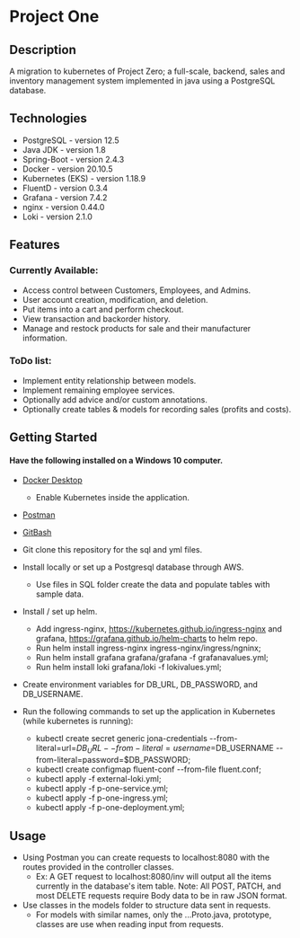 # Project One

## Description

A migration to kubernetes of Project Zero; a full-scale, backend, sales and inventory management system implemented in java using a PostgreSQL database.

## Technologies

* PostgreSQL - version 12.5
* Java JDK - version 1.8
* Spring-Boot - version 2.4.3
* Docker - version 20.10.5
* Kubernetes (EKS) - version 1.18.9
* FluentD - version 0.3.4
* Grafana - version 7.4.2
* nginx - version 0.44.0
* Loki - version 2.1.0

## Features
### Currently Available:
* Access control between Customers, Employees, and Admins.
* User account creation, modification, and deletion.
* Put items into a cart and perform checkout.
* View transaction and backorder history.
* Manage and restock products for sale and their manufacturer information.

### ToDo list:
* Implement entity relationship between models.
* Implement remaining employee services.
* Optionally add advice and/or custom annotations.
* Optionally create tables & models for recording sales (profits and costs).

## Getting Started
#### Have the following installed on a Windows 10 computer.
- [Docker Desktop](https://desktop.docker.com/win/stable/Docker%20Desktop%20Installer.exe)
  - Enable Kubernetes inside the application.
- [Postman](https://dl.pstmn.io/download/latest/win64)
- [GitBash](https://github.com/git-for-windows/git/releases/download/v2.31.0.windows.1/Git-2.31.0-64-bit.exe)


- Git clone this repository for the sql and yml files.
- Install locally or set up a Postgresql database through AWS.
  - Use files in SQL folder create the data and populate tables with sample data.
- Install / set up helm.
  - Add ingress-nginx, https://kubernetes.github.io/ingress-nginx and grafana, https://grafana.github.io/helm-charts to helm repo.
  - Run helm install ingress-nginx ingress-nginx/ingress/ngninx;
  - Run helm install grafana grafana/grafana -f grafanavalues.yml;
  - Run helm install loki grafana/loki -f lokivalues.yml;
- Create environment variables for DB_URL, DB_PASSWORD, and DB_USERNAME.
- Run the following commands to set up the application in Kubernetes (while kubernetes is running):
  - kubectl create secret generic jona-credentials --from-literal=url=$DB_URL --from-literal=username=$DB_USERNAME --from-literal=password=$DB_PASSWORD;
  - kubectl create configmap fluent-conf --from-file fluent.conf;
  - kubectl apply -f external-loki.yml;
  - kubectl apply -f p-one-service.yml;
  - kubectl apply -f p-one-ingress.yml;
  - kubectl apply -f p-one-deployment.yml;

## Usage
- Using Postman you can create requests to localhost:8080 with the routes provided in the controller classes.
  - Ex: A GET request to localhost:8080/inv will output all the items currently in the database's item table.
Note: All POST, PATCH, and most DELETE requests require Body data to be in raw JSON format.
- Use classes in the models folder to structure data sent in requests.
  - For models with similar names, only the ...Proto.java, prototype, classes are use when reading input from requests.
